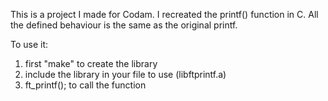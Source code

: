 This is a project I made for Codam. I recreated the printf() function in C.
All the defined behaviour is the same as the original printf.

To use it:
1) first "make" to create the library
2) include the library in your file to use (libftprintf.a)
3) ft_printf(); to call the function
